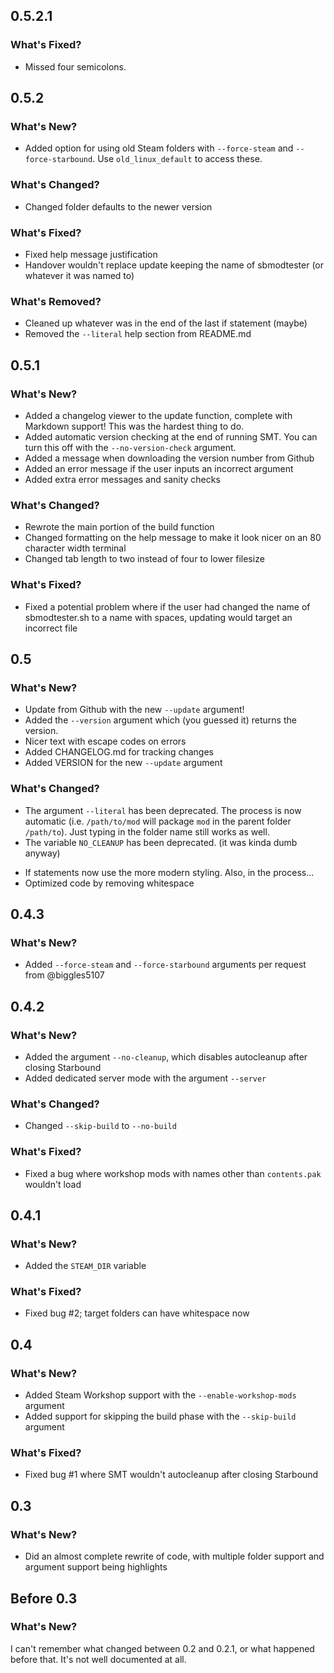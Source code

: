 ## 0.5.2.1
### What's Fixed?
* Missed four semicolons.

## 0.5.2
### What's New?
+ Added option for using old Steam folders with `--force-steam` and `--force-starbound`. Use `old_linux_default` to access these.

### What's Changed?
* Changed folder defaults to the newer version

### What's Fixed?
* Fixed help message justification
* Handover wouldn't replace update keeping the name of sbmodtester (or whatever it was named to)

### What's Removed?
- Cleaned up whatever was in the end of the last if statement (maybe)
- Removed the `--literal` help section from README.md

## 0.5.1
### What's New?
+ Added a changelog viewer to the update function, complete with Markdown support! This was the hardest thing to do.
+ Added automatic version checking at the end of running SMT. You can turn this off with the `--no-version-check` argument.
+ Added a message when downloading the version number from Github
+ Added an error message if the user inputs an incorrect argument
+ Added extra error messages and sanity checks

### What's Changed?
* Rewrote the main portion of the build function
* Changed formatting on the help message to make it look nicer on an 80 character width terminal
* Changed tab length to two instead of four to lower filesize

### What's Fixed?
* Fixed a potential problem where if the user had changed the name of sbmodtester.sh to a name with spaces, updating would target an incorrect file

## 0.5
### What's New?
+ Update from Github with the new `--update` argument!
+ Added the `--version` argument which (you guessed it) returns the version.
+ Nicer text with escape codes on errors
+ Added CHANGELOG.md for tracking changes
+ Added VERSION for the new `--update` argument

### What's Changed?
- The argument `--literal` has been deprecated. The process is now automatic (i.e. `/path/to/mod` will package `mod` in the parent folder `/path/to`). Just typing in the folder name still works as well.
- The variable `NO_CLEANUP` has been deprecated. (it was kinda dumb anyway)
* If statements now use the more modern styling. Also, in the process...
* Optimized code by removing whitespace

## 0.4.3
### What's New?
+ Added `--force-steam` and `--force-starbound` arguments per request from @biggles5107

## 0.4.2
### What's New?
+ Added the argument `--no-cleanup`, which disables autocleanup after closing Starbound
+ Added dedicated server mode with the argument `--server`

### What's Changed?
* Changed `--skip-build` to `--no-build`

### What's Fixed?
* Fixed a bug where workshop mods with names other than `contents.pak` wouldn't load

## 0.4.1
### What's New?
+ Added the `STEAM_DIR` variable

### What's Fixed?
* Fixed bug #2; target folders can have whitespace now

## 0.4
### What's New?
+ Added Steam Workshop support with the `--enable-workshop-mods` argument
+ Added support for skipping the build phase with the `--skip-build` argument

### What's Fixed?
* Fixed bug #1 where SMT wouldn't autocleanup after closing Starbound

## 0.3
### What's New?
+ Did an almost complete rewrite of code, with multiple folder support and argument support being highlights

## Before 0.3
### What's New?
I can't remember what changed between 0.2 and 0.2.1, or what happened before that. It's not well documented at all.
